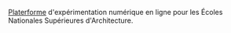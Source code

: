 [Platerforme](https://ensaxp.github.io/) d'expérimentation numérique en ligne pour les Écoles Nationales Supérieures d'Architecture. 


